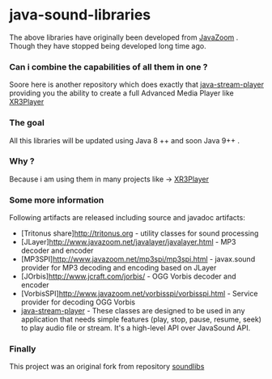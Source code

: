 # java-sound-libraries
The above libraries have originally been developed from [JavaZoom](http://www.javazoom.net) . Though they have stopped being developed long time ago.

### Can i combine the capabilities of all them in one ?
Soore here is another repository which does exactly that [java-stream-player](https://github.com/goxr3plus/java-stream-player) providing you the ability to create a full Advanced Media Player like [XR3Player](https://github.com/goxr3plus/XR3Player)

### The goal
All this libraries will be updated using Java 8 ++ and soon Java 9++ .

### Why ?
Because i am using them in many projects like -> [XR3Player](https://github.com/goxr3plus/XR3Player)

### Some more information 

Following artifacts are released including source and javadoc artifacts:

  * [Tritonus share]http://tritonus.org - utility classes for sound processing
  * [JLayer]http://www.javazoom.net/javalayer/javalayer.html - MP3 decoder and  encoder 
  * [MP3SPI]http://www.javazoom.net/mp3spi/mp3spi.html - javax.sound provider for MP3 decoding and encoding based on JLayer
  * [JOrbis]http://www.jcraft.com/jorbis/ - OGG Vorbis decoder and encoder
  * [VorbisSPI]http://www.javazoom.net/vorbisspi/vorbisspi.html - Service provider for decoding OGG Vorbis
  * [java-stream-player](https://github.com/goxr3plus/java-stream-player) - These classes are designed to be used in any application that needs simple features (play, stop, pause, resume, seek) to play audio file or stream. It's a high-level API over JavaSound API.

### Finally 

This project was an original fork from repository [soundlibs](https://github.com/pdudits/soundlibs)




